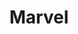 ---
title: Marvel
intro: Create and share prototypes, hand-off designs to developers.
linkurl: http://www.marvelapp.com
tags:
- Prototyping
- Collaboration
- Hand-off
logo: "marvel.png"
---